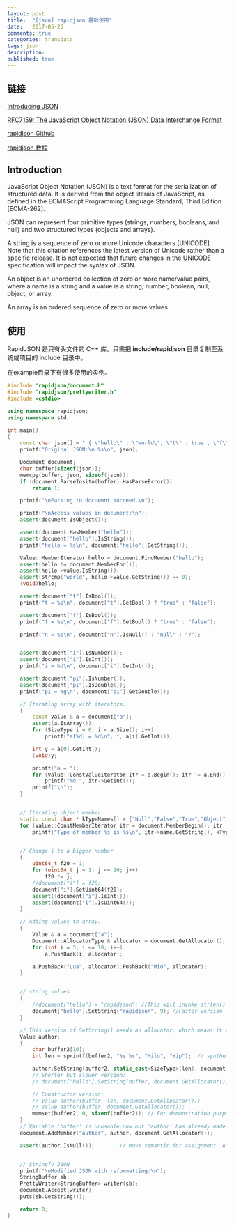 ```yaml
---
layout: post
title:  "[json] rapidjson 基础使用"
date:   2017-05-25
comments: true
categories: transdata
tags: json
description:
published: true
---
```


## 链接 

<a href="http://json.org/" target="_blank">Introducing JSON</a>

<a href="http://www.ietf.org/rfc/rfc7159.txt" target="_blank">RFC7159: The JavaScript Object Notation (JSON) Data Interchange Format</a>

<a href="https://github.com/miloyip/rapidjson" target="_blank">rapidjson Github</a>

<a href="http://rapidjson.org/zh-cn/index.html" target="_blank">rapidjson 教程</a>


## Introduction

   JavaScript Object Notation (JSON) is a text format for the
   serialization of structured data.  It is derived from the object
   literals of JavaScript, as defined in the ECMAScript Programming
   Language Standard, Third Edition [ECMA-262].

   JSON can represent four primitive types (strings, numbers, booleans,
   and null) and two structured types (objects and arrays).

   A string is a sequence of zero or more Unicode characters [UNICODE].
   Note that this citation references the latest version of Unicode
   rather than a specific release.  It is not expected that future
   changes in the UNICODE specification will impact the syntax of JSON.

   An object is an unordered collection of zero or more name/value
   pairs, where a name is a string and a value is a string, number,
   boolean, null, object, or array.

   An array is an ordered sequence of zero or more values.


## 使用

RapidJSON 是只有头文件的 C++ 库。只需把 **include/rapidjson** 目录复制至系统或项目的 include 目录中。

在example目录下有很多使用的实例。

```cpp
#include "rapidjson/document.h"
#include "rapidjson/prettywriter.h"
#include <cstdio>

using namespace rapidjson;
using namespace std;

int main()
{
    const char json[] = " { \"hello\" : \"world\", \"t\" : true , \"f\" : false, \"n\": null, \"i\":123, \"pi\": 3.1416, \"a\":[1, 2, 3, 4] } ";
    printf("Original JSON:\n %s\n", json);

    Document document;
    char buffer[sizeof(json)];
    memcpy(buffer, json, sizeof(json));
    if (document.ParseInsitu(buffer).HasParseError())
        return 1;

    printf("\nParsing to docuemnt succeed.\n");

    printf("\nAccess values in document:\n");
    assert(document.IsObject());

    assert(document.HasMember("hello"));
    assert(document["hello"].IsString());
    printf("hello = %s\n", document["hello"].GetString());

    Value::MemberIterator hello = document.FindMember("hello");
    assert(hello != document.MemberEnd());
    assert(hello->value.IsString());
    assert(strcmp("world", hello->value.GetString()) == 0);
    (void)hello;

    assert(document["t"].IsBool());
    printf("t = %s\n", document["t"].GetBool() ? "true" : "false");

    assert(document["f"].IsBool());
    printf("f = %s\n", document["f"].GetBool() ? "true" : "false");

    printf("n = %s\n", document["n"].IsNull() ? "null" : "?");


    assert(document["i"].IsNumber());
    assert(document["i"].IsInt());
    printf("i = %d\n", document["i"].GetInt());

    assert(document["pi"].IsNumber());
    assert(document["pi"].IsDouble());
    printf("pi = %g\n", document["pi"].GetDouble());

    // Iterating array with iterators.
    {
        const Value & a = document["a"];
        assert(a.IsArray());
        for (SizeType i = 0; i < a.Size(); i++)
            printf("a[%d] = %d\n", i, a[i].GetInt());

        int y = a[0].GetInt();
        (void)y;

        printf("a = ");
        for (Value::ConstValueIterator itr = a.Begin(); itr != a.End(); ++itr)
            printf("%d ", itr->GetInt());
        printf("\n");
    }


    // Iterating object member.
    static const char * kTypeNames[] = {"Null","False","True","Object","Array","String","Number"};
    for (Value::ConstMemberIterator itr = document.MemberBegin(); itr != document.MemberEnd(); itr++)
        printf("Type of member %s is %s\n", itr->name.GetString(), kTypeNames[itr->value.GetType()]);


    // Change i to a bigger number
    {
        uint64_t f20 = 1;
        for (uint64_t j = 1; j <= 20; j++)
            f20 *= j;
        //document["i"] = f20;
        document["i"].SetUint64(f20);
        assert(!document["i"].IsInt());
        assert(document["i"].IsUint64());
    }

    // Adding values to array.
    {
        Value & a = document["a"];
        Document::AllocatorType & allocator = document.GetAllocator();
        for (int i = 5; i <= 10; i++)
            a.PushBack(i, allocator);

        a.PushBack("Lua", allocator).PushBack("Mio", allocator);
    }


    // string values
    {
        //document["hello"] = "rapidjson"; //This will invoke strlen()
        document["hello"].SetString("rapidjson", 9); //Faster version
    }

    // This version of SetString() needs an allocator, which means it will allocate a new buffer and copy the the string into the buffer.
    Value author;
    {
        char buffer2[10];
        int len = sprintf(buffer2, "%s %s", "Milo", "Yip");  // synthetic example of dynamically created string.

        author.SetString(buffer2, static_cast<SizeType>(len), document.GetAllocator());
        // Shorter but slower version:
        // document["hello"].SetString(buffer, document.GetAllocator());

        // Constructor version: 
        // Value author(buffer, len, document.GetAllocator());
        // Value author(buffer, document.GetAllocator());
        memset(buffer2, 0, sizeof(buffer2)); // For demonstration purpose.
    }
    // Variable 'buffer' is unusable now but 'author' has already made a copy.
    document.AddMember("author", author, document.GetAllocator());

    assert(author.IsNull());        // Move semantic for assignment. After this variable is assigned as a member, the variable becomes null.


    // Stringfy JSON
    printf("\nModified JSON with reformatting:\n");
    StringBuffer sb;
    PrettyWriter<StringBuffer> writer(sb);
    document.Accept(writer);
    puts(sb.GetString());

    return 0;
}
```



